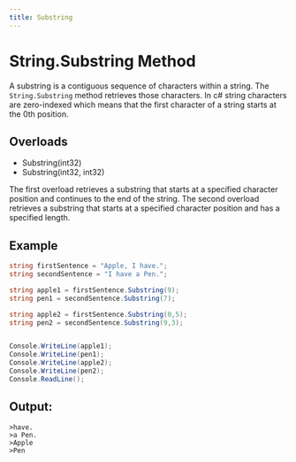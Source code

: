 ```yaml
---
title: Substring 
---
```


# String.Substring Method

A substring is a contiguous sequence of characters within a string. The `String.Substring` method retrieves those characters. In c# string characters are zero-indexed which means that the first character of a string starts at the 0th position.

## Overloads

* Substring(int32)
* Substring(int32, int32)

The first overload retrieves a substring that starts at a specified character position and continues to the end of the string. The second overload retrieves a substring that starts at a specified character position and has a specified length.

## Example

```csharp
string firstSentence = "Apple, I have.";
string secondSentence = "I have a Pen.";

string apple1 = firstSentence.Substring(9);
string pen1 = secondSentence.Substring(7);

string apple2 = firstSentence.Substring(0,5);
string pen2 = secondSentence.Substring(9,3);


Console.WriteLine(apple1);
Console.WriteLine(pen1);
Console.WriteLine(apple2);
Console.WriteLine(pen2);
Console.ReadLine();

```

## Output:

```
>have.
>a Pen.
>Apple
>Pen

```
